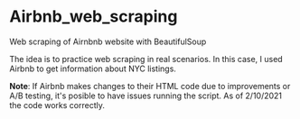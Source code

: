 # Airbnb_web_scraping
Web scraping of Airnbnb website with BeautifulSoup

The idea is to practice web scraping in real scenarios. In this case, I used Airbnb to get information about NYC listings.

**Note**: If Airbnb makes changes to their HTML code due to improvements or A/B testing, it's posible to have issues running the script. As of 2/10/2021 the code works correctly.


